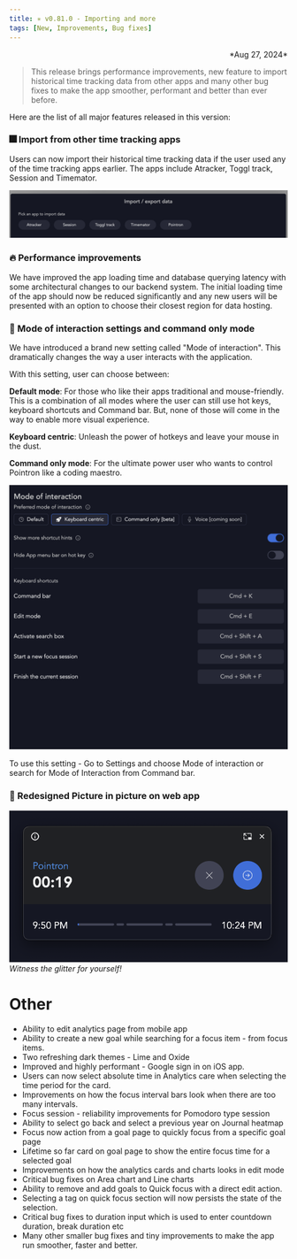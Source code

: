 ```yaml
---
title: ✳︎ v0.81.0 - Importing and more
tags: [New, Improvements, Bug fixes]
---
```

<div align="right">*Aug 27, 2024*</div>

> This release brings performance improvements, new feature to import historical time tracking data from other apps and many other bug fixes to make the app smoother, performant and better than ever before.

Here are the list of all major features released in this version:

### 🎆 Import from other time tracking apps
Users can now import their historical time tracking data if the user used any of the time tracking apps earlier. The apps include Atracker, Toggl track, Session and Timemator.

![Import from other time tracking apps](../../../../src/images/pointron-changelog/importing.png)

### 🔥 Performance improvements
We have improved the app loading time and database querying latency with some architectural changes to our backend system. The initial loading time of the app should now be reduced significantly and any new users will be presented with an option to choose their closest region for data hosting.

### 🚀 Mode of interaction settings and command only mode
We have introduced a brand new setting called "Mode of interaction". This dramatically changes the way a user interacts with the application.

With this setting, user can choose between:

**Default mode**: For those who like their apps traditional and mouse-friendly. This is a combination of all modes where the user can still use hot keys, keyboard shortcuts and Command bar. But, none of those will come in the way to enable more visual experience.

**Keyboard centric**: Unleash the power of hotkeys and leave your mouse in the dust.

**Command only mode**: For the ultimate power user who wants to control Pointron like a coding maestro.

![Mode of interaction settings](../../../../src/images/pointron-changelog/mode-of-interaction.png)

To use this setting - Go to Settings and choose Mode of interaction or search for Mode of Interaction from Command bar.

### 🎨 Redesigned Picture in picture on web app
![Picture in picture on web app](../../../../src/images/pointron-changelog/PIP.png)
*Witness the glitter for yourself!*


# Other

- Ability to edit analytics page from mobile app
- Ability to create a new goal while searching for a focus item - from focus items.
- Two refreshing dark themes - Lime and Oxide
- Improved and highly performant - Google sign in on iOS app.
- Users can now select absolute time in Analytics care when selecting the time period for the card.
- Improvements on how the focus interval bars look when there are too many intervals.
- Focus session - reliability improvements for Pomodoro type session
- Ability to select go back and select a previous year on Journal heatmap
- Focus now action from a goal page to quickly focus from a specific goal page
- Lifetime so far card on goal page to show the entire focus time for a selected goal
- Improvements on how the analytics cards and charts looks in edit mode
- Critical bug fixes on Area chart and Line charts
- Ability to remove and add goals to Quick focus with a direct edit action.
- Selecting a tag on quick focus section will now persists the state of the selection.
- Critical bug fixes to duration input which is used to enter countdown duration, break duration etc
- Many other smaller bug fixes and tiny improvements to make the app run smoother, faster and better.

